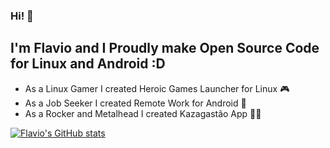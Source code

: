 ### Hi! 👋

## I'm Flavio and I Proudly make Open Source Code for Linux and Android :D
- As a Linux Gamer I created Heroic Games Launcher for Linux 🎮 
- As a Job Seeker I created Remote Work for Android 📱
- As a Rocker and Metalhead I created Kazagastão App 🤘🏽

[![Flavio's GitHub stats](https://github-readme-stats.vercel.app/api?username=flavioislima)](https://github.com/anuraghazra/github-readme-stats)
